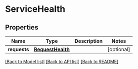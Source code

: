 # ServiceHealth

## Properties
Name | Type | Description | Notes
------------ | ------------- | ------------- | -------------
**requests** | [**RequestHealth**](RequestHealth.md) |  | [optional] 

[[Back to Model list]](../README.md#documentation-for-models) [[Back to API list]](../README.md#documentation-for-api-endpoints) [[Back to README]](../README.md)

